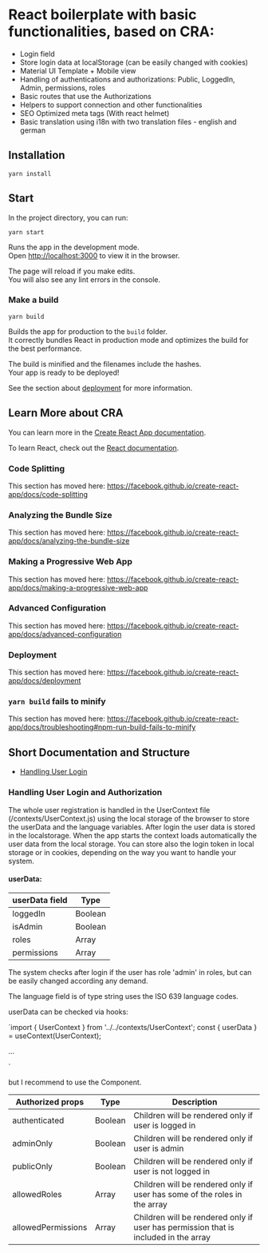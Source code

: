 # React boilerplate with basic functionalities, based on CRA:

- Login field
- Store login data at localStorage (can be easily changed with cookies)
- Material UI Template + Mobile view
- Handling of authentications and authorizations: Public, LoggedIn, Admin, permissions, roles
- Basic routes that use the Authorizations
- Helpers to support connection and other functionalities
- SEO Optimized meta tags (With react helmet)
- Basic translation using i18n with two translation files - english and german

## Installation

```
yarn install
```

## Start

In the project directory, you can run:

```
yarn start
```

Runs the app in the development mode.<br />
Open [http://localhost:3000](http://localhost:3000) to view it in the browser.

The page will reload if you make edits.<br />
You will also see any lint errors in the console.

### Make a build

```
yarn build
```

Builds the app for production to the `build` folder.<br />
It correctly bundles React in production mode and optimizes the build for the best performance.

The build is minified and the filenames include the hashes.<br />
Your app is ready to be deployed!

See the section about [deployment](https://facebook.github.io/create-react-app/docs/deployment) for more information.

## Learn More about CRA

You can learn more in the [Create React App documentation](https://facebook.github.io/create-react-app/docs/getting-started).

To learn React, check out the [React documentation](https://reactjs.org/).

### Code Splitting

This section has moved here: https://facebook.github.io/create-react-app/docs/code-splitting

### Analyzing the Bundle Size

This section has moved here: https://facebook.github.io/create-react-app/docs/analyzing-the-bundle-size

### Making a Progressive Web App

This section has moved here: https://facebook.github.io/create-react-app/docs/making-a-progressive-web-app

### Advanced Configuration

This section has moved here: https://facebook.github.io/create-react-app/docs/advanced-configuration

### Deployment

This section has moved here: https://facebook.github.io/create-react-app/docs/deployment

### `yarn build` fails to minify

This section has moved here: https://facebook.github.io/create-react-app/docs/troubleshooting#npm-run-build-fails-to-minify


## Short Documentation and Structure

- [Handling User Login](###Handling-User-Login)

### Handling User Login and Authorization

The whole user registration is handled in the UserContext file (/contexts/UserContext.js) using the  local storage of the browser to store the userData and the language variables. After login the user data is stored in the localstorage. When the app starts the context loads automatically the user data from the local storage. You can store also the login token in local storage or in cookies, depending on the way you want to handle your system. 

#### userData:

| userData field  | Type |
| ------------- | ------------- |
| loggedIn  | Boolean  |
| isAdmin  | Boolean  |
| roles  | Array  |
| permissions  | Array  |

The system checks after login if the user has role 'admin' in roles, but can be easily changed according any demand.

The language field is of type string uses the ISO 639 language codes.

userData can be checked via hooks:

´import { UserContext } from '../../contexts/UserContext';
const { userData } = useContext(UserContext);

...
<Authorized>
 <SomeOtherComponents />
</Authorized>

´

but I recommend to use the <Authorized /> Component. 


| Authorized props  | Type | Description |
| ------------- | ------------- | ------------- |
| authenticated  | Boolean  | Children will be rendered only if user is logged in  |
| adminOnly  | Boolean  | Children will be rendered only if user is admin  |
| publicOnly  | Boolean  | Children will be rendered only if user is not logged in  |
| allowedRoles  | Array  | Children will be rendered only if user has some of the roles in the array |
| allowedPermissions  | Array  | Children will be rendered only if user has permission that is included in the array |

